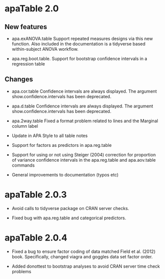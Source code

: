 # apaTable 2.0

## New features

* apa.exANOVA.table Support repeated measures designs via this new function. 
  Also included in the documentation is a tidyverse based within-subject ANOVA workflow.

* apa.reg.boot.table. Support for bootstrap confidence intervals in a regression table


## Changes

* apa.cor.table Confidence intervals are always displayed. The argument show.confidence.intervals has been deprecated.

* apa.d.table Confidence intervals are always displayed. The argument show.confidence.intervals has been deprecated.

* apa.2way.table Fixed a format problem related to lines and the Marginal column label

* Update in APA Style to all table notes

* Support for factors as predictors in apa.reg.table

* Support for using or not using Steiger (2004) correction for proportion of variance confidence intervals in the apa.reg.table and apa.aov.table commands

* General improvements to documentation (typos etc)



# apaTable 2.0.3

* Avoid calls to tidyverse package on CRAN server checks. 

* Fixed bug with apa.reg.table and categorical predictors.


# apaTable 2.0.4

* Fixed a bug to ensure factor coding of data matched Field et al. (2012) book. Specifically, changed viagra and goggles data set factor order.

* Added donottest to bootstrap analyses to avoid CRAN server time check problems


 

